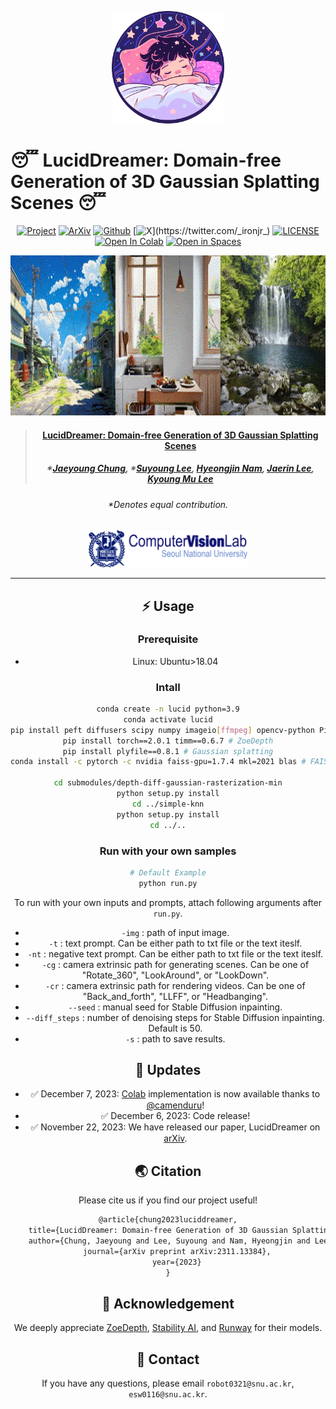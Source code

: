 <p align="center">
    <img src="assets/logo_color.png" height=180>
</p>

# 😴 LucidDreamer: Domain-free Generation of 3D Gaussian Splatting Scenes 😴

<div align="center">

[![Project](https://img.shields.io/badge/Project-LucidDreamer-green)](https://luciddreamer-cvlab.github.io/)
[![ArXiv](https://img.shields.io/badge/Arxiv-2311.13384-red)](https://arxiv.org/abs/2311.13384)
[![Github](https://img.shields.io/github/stars/luciddreamer-cvlab/LucidDreamer)](https://github.com/luciddreamer-cvlab/LucidDreamer)
[![X](https://img.shields.io/twitter/url?label=_ironjr_&url=https%3A%2F%2Ftwitter.com%2F_ironjr_)](https://twitter.com/_ironjr_)
[![LICENSE](https://img.shields.io/badge/license-CC--BY--NC--SA--4.0-lightgrey)](https://github.com/luciddreamer-cvlab/LucidDreamer/blob/master/LICENSE)
[![Open In Colab](https://colab.research.google.com/assets/colab-badge.svg)](https://colab.research.google.com/github/camenduru/LucidDreamer-Gaussian-colab/blob/main/LucidDreamer_Gaussian_colab.ipynb)
[![Open in Spaces](https://huggingface.co/datasets/huggingface/badges/raw/main/open-in-hf-spaces-sm.svg)](https://huggingface.co/spaces/ironjr/luciddreamer)

<div align="center">
    <img src="assets/demo.gif" height=256>
</div>

> #### [LucidDreamer: Domain-free Generation of 3D Gaussian Splatting Scenes](https://arxiv.org/abs/2311.13384)
> ##### \*[Jaeyoung Chung](https://robot0321.github.io/), \*[Suyoung Lee](https://esw0116.github.io/), [Hyeongjin Nam](https://hygenie1228.github.io/), [Jaerin Lee](http://jaerinlee.com/), [Kyoung Mu Lee](https://cv.snu.ac.kr/index.php/~kmlee/)
###### \*Denotes equal contribution.

<p align="center">
    <img src="assets/logo_cvlab.png" height=60>
</p>

---


## ⚡ Usage

### Prerequisite

- Linux: Ubuntu>18.04

### Intall

```bash
conda create -n lucid python=3.9
conda activate lucid
pip install peft diffusers scipy numpy imageio[ffmpeg] opencv-python Pillow open3d torchvision gradio
pip install torch==2.0.1 timm==0.6.7 # ZoeDepth
pip install plyfile==0.8.1 # Gaussian splatting
conda install -c pytorch -c nvidia faiss-gpu=1.7.4 mkl=2021 blas # FAISS

cd submodules/depth-diff-gaussian-rasterization-min
python setup.py install
cd ../simple-knn
python setup.py install
cd ../..
```

### Run with your own samples

```bash
# Default Example
python run.py
``` 

To run with your own inputs and prompts, attach following arguments after ``run.py``.

- ``-img`` : path of input image.
- ``-t`` : text prompt. Can be either path to txt file or the text iteslf.
- ``-nt`` : negative text prompt. Can be either path to txt file or the text iteslf.
- ``-cg`` : camera extrinsic path for generating scenes. Can be one of "Rotate_360", "LookAround", or "LookDown".
- ``-cr`` : camera extrinsic path for rendering videos. Can be one of "Back_and_forth", "LLFF", or "Headbanging".
- ``--seed`` : manual seed for Stable Diffusion inpainting.
- ``--diff_steps`` : number of denoising steps for Stable Diffusion inpainting. Default is 50.
- ``-s`` : path to save results. 

## 🚩 **Updates**

- ✅ December 7, 2023: [Colab](https://colab.research.google.com/github/camenduru/LucidDreamer-Gaussian-colab/blob/main/LucidDreamer_Gaussian_colab.ipynb) implementation is now available thanks to [@camenduru](https://github.com/camenduru)!
- ✅ December 6, 2023: Code release!
- ✅ November 22, 2023: We have released our paper, LucidDreamer on [arXiv](https://arxiv.org/abs/2311.13384).

## 🌏 Citation

Please cite us if you find our project useful!

```latex
@article{chung2023luciddreamer,
    title={LucidDreamer: Domain-free Generation of 3D Gaussian Splatting Scenes},
    author={Chung, Jaeyoung and Lee, Suyoung and Nam, Hyeongjin and Lee, Jaerin and Lee, Kyoung Mu},
    journal={arXiv preprint arXiv:2311.13384},
    year={2023}
}
```

## 🤗 Acknowledgement

We deeply appreciate [ZoeDepth](https://github.com/isl-org/ZoeDepth), [Stability AI](), and [Runway](https://huggingface.co/runwayml/stable-diffusion-v1-5) for their models.

## 📧 Contact

If you have any questions, please email `robot0321@snu.ac.kr`, `esw0116@snu.ac.kr`.
